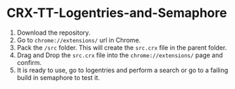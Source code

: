 # CRX-TT-Logentries-and-Semaphore

1. Download the repository.
2. Go to `chrome://extensions/` url in Chrome.
3. Pack the `/src` folder. This will create the `src.crx` file in the parent folder.
4. Drag and Drop the `src.crx` file into the `chrome://extensions/` page and confirm.
5. It is ready to use, go to logentries and perform a search or go to a failing build in semaphore to test it.
